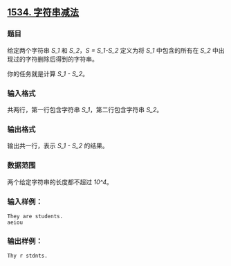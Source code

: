 ## [1534. 字符串减法](https://www.acwing.com/problem/content/1536/)

### 题目

给定两个字符串 *S_1* 和 *S_2*，*S = S_1-S_2* 定义为将 *S_1* 中包含的所有在 *S_2* 中出现过的字符删除后得到的字符串。

你的任务就是计算 *S_1 - S_2*。

### 输入格式

共两行，第一行包含字符串 *S_1*，第二行包含字符串 *S_2*。

### 输出格式

输出共一行，表示 *S_1 - S_2* 的结果。

### 数据范围

两个给定字符串的长度都不超过 *10^4*。

### 输入样例：

```
They are students.
aeiou
```

### 输出样例：

```
Thy r stdnts.
```
